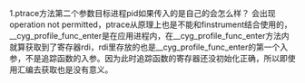 1.ptrace方法第二个参数目标进程pid如果传入的是自己的会怎么样？
会出现operation not permitted，ptrace从原理上也是不能和finstrument结合使用的，__cyg_profile_func_enter是在应用进程内，在__cyg_profile_func_enter方法内就算获取到了寄存器rdi，rdi里存放的也是__cyg_profile_func_enter的第一个入参，不是追踪函数的入参。因为此时追踪函数的寄存器还没初始化正确，所以即使用汇编去获取也是没有意义。